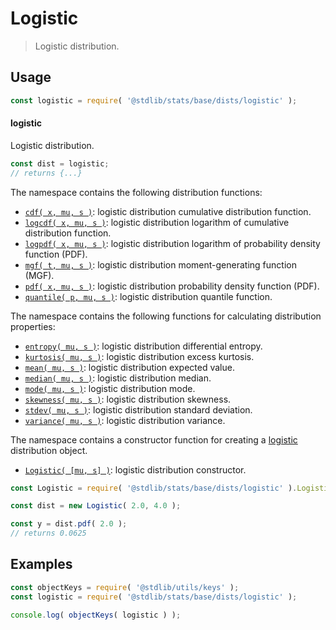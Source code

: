 <!--

@license Apache-2.0

Copyright (c) 2018 The Stdlib Authors.

Licensed under the Apache License, Version 2.0 (the "License");
you may not use this file except in compliance with the License.
You may obtain a copy of the License at

   http://www.apache.org/licenses/LICENSE-2.0

Unless required by applicable law or agreed to in writing, software
distributed under the License is distributed on an "AS IS" BASIS,
WITHOUT WARRANTIES OR CONDITIONS OF ANY KIND, either express or implied.
See the License for the specific language governing permissions and
limitations under the License.

-->

# Logistic

> Logistic distribution.

<section class="usage">

## Usage

```javascript
const logistic = require( '@stdlib/stats/base/dists/logistic' );
```

#### logistic

Logistic distribution.

```javascript
const dist = logistic;
// returns {...}
```

The namespace contains the following distribution functions:

<!-- <toc pattern="*+(cdf|pdf|mgf|quantile)*"> -->

<div class="namespace-toc">

-   <span class="signature">[`cdf( x, mu, s )`][@stdlib/stats/base/dists/logistic/cdf]</span><span class="delimiter">: </span><span class="description">logistic distribution cumulative distribution function.</span>
-   <span class="signature">[`logcdf( x, mu, s )`][@stdlib/stats/base/dists/logistic/logcdf]</span><span class="delimiter">: </span><span class="description">logistic distribution logarithm of cumulative distribution function.</span>
-   <span class="signature">[`logpdf( x, mu, s )`][@stdlib/stats/base/dists/logistic/logpdf]</span><span class="delimiter">: </span><span class="description">logistic distribution logarithm of probability density function (PDF).</span>
-   <span class="signature">[`mgf( t, mu, s )`][@stdlib/stats/base/dists/logistic/mgf]</span><span class="delimiter">: </span><span class="description">logistic distribution moment-generating function (MGF).</span>
-   <span class="signature">[`pdf( x, mu, s )`][@stdlib/stats/base/dists/logistic/pdf]</span><span class="delimiter">: </span><span class="description">logistic distribution probability density function (PDF).</span>
-   <span class="signature">[`quantile( p, mu, s )`][@stdlib/stats/base/dists/logistic/quantile]</span><span class="delimiter">: </span><span class="description">logistic distribution quantile function.</span>

</div>

<!-- </toc> -->

The namespace contains the following functions for calculating distribution properties:

<!-- <toc pattern="*+(entropy|kurtosis|mean|median|mode|skewness|stdev|variance)*"> -->

<div class="namespace-toc">

-   <span class="signature">[`entropy( mu, s )`][@stdlib/stats/base/dists/logistic/entropy]</span><span class="delimiter">: </span><span class="description">logistic distribution differential entropy.</span>
-   <span class="signature">[`kurtosis( mu, s )`][@stdlib/stats/base/dists/logistic/kurtosis]</span><span class="delimiter">: </span><span class="description">logistic distribution excess kurtosis.</span>
-   <span class="signature">[`mean( mu, s )`][@stdlib/stats/base/dists/logistic/mean]</span><span class="delimiter">: </span><span class="description">logistic distribution expected value.</span>
-   <span class="signature">[`median( mu, s )`][@stdlib/stats/base/dists/logistic/median]</span><span class="delimiter">: </span><span class="description">logistic distribution median.</span>
-   <span class="signature">[`mode( mu, s )`][@stdlib/stats/base/dists/logistic/mode]</span><span class="delimiter">: </span><span class="description">logistic distribution mode.</span>
-   <span class="signature">[`skewness( mu, s )`][@stdlib/stats/base/dists/logistic/skewness]</span><span class="delimiter">: </span><span class="description">logistic distribution skewness.</span>
-   <span class="signature">[`stdev( mu, s )`][@stdlib/stats/base/dists/logistic/stdev]</span><span class="delimiter">: </span><span class="description">logistic distribution standard deviation.</span>
-   <span class="signature">[`variance( mu, s )`][@stdlib/stats/base/dists/logistic/variance]</span><span class="delimiter">: </span><span class="description">logistic distribution variance.</span>

</div>

<!-- </toc> -->

The namespace contains a constructor function for creating a [logistic][logistic-distribution] distribution object.

<!-- <toc pattern="*ctor*"> -->

<div class="namespace-toc">

-   <span class="signature">[`Logistic( [mu, s] )`][@stdlib/stats/base/dists/logistic/ctor]</span><span class="delimiter">: </span><span class="description">logistic distribution constructor.</span>

</div>

<!-- </toc> -->

```javascript
const Logistic = require( '@stdlib/stats/base/dists/logistic' ).Logistic;

const dist = new Logistic( 2.0, 4.0 );

const y = dist.pdf( 2.0 );
// returns 0.0625
```

</section>

<!-- /.usage -->

<section class="examples">

## Examples

<!-- TODO: better examples -->

<!-- eslint no-undef: "error" -->

```javascript
const objectKeys = require( '@stdlib/utils/keys' );
const logistic = require( '@stdlib/stats/base/dists/logistic' );

console.log( objectKeys( logistic ) );
```

</section>

<!-- /.examples -->

<!-- Section for related `stdlib` packages. Do not manually edit this section, as it is automatically populated. -->

<section class="related">

</section>

<!-- /.related -->

<!-- Section for all links. Make sure to keep an empty line after the `section` element and another before the `/section` close. -->

<section class="links">

[logistic-distribution]: https://en.wikipedia.org/wiki/Logistic_distribution

<!-- <toc-links> -->

[@stdlib/stats/base/dists/logistic/ctor]: https://github.com/stdlib-js/stdlib/tree/develop/lib/node_modules/%40stdlib/stats/base/dists/logistic/ctor

[@stdlib/stats/base/dists/logistic/entropy]: https://github.com/stdlib-js/stdlib/tree/develop/lib/node_modules/%40stdlib/stats/base/dists/logistic/entropy

[@stdlib/stats/base/dists/logistic/kurtosis]: https://github.com/stdlib-js/stdlib/tree/develop/lib/node_modules/%40stdlib/stats/base/dists/logistic/kurtosis

[@stdlib/stats/base/dists/logistic/mean]: https://github.com/stdlib-js/stdlib/tree/develop/lib/node_modules/%40stdlib/stats/base/dists/logistic/mean

[@stdlib/stats/base/dists/logistic/median]: https://github.com/stdlib-js/stdlib/tree/develop/lib/node_modules/%40stdlib/stats/base/dists/logistic/median

[@stdlib/stats/base/dists/logistic/mode]: https://github.com/stdlib-js/stdlib/tree/develop/lib/node_modules/%40stdlib/stats/base/dists/logistic/mode

[@stdlib/stats/base/dists/logistic/skewness]: https://github.com/stdlib-js/stdlib/tree/develop/lib/node_modules/%40stdlib/stats/base/dists/logistic/skewness

[@stdlib/stats/base/dists/logistic/stdev]: https://github.com/stdlib-js/stdlib/tree/develop/lib/node_modules/%40stdlib/stats/base/dists/logistic/stdev

[@stdlib/stats/base/dists/logistic/variance]: https://github.com/stdlib-js/stdlib/tree/develop/lib/node_modules/%40stdlib/stats/base/dists/logistic/variance

[@stdlib/stats/base/dists/logistic/cdf]: https://github.com/stdlib-js/stdlib/tree/develop/lib/node_modules/%40stdlib/stats/base/dists/logistic/cdf

[@stdlib/stats/base/dists/logistic/logcdf]: https://github.com/stdlib-js/stdlib/tree/develop/lib/node_modules/%40stdlib/stats/base/dists/logistic/logcdf

[@stdlib/stats/base/dists/logistic/logpdf]: https://github.com/stdlib-js/stdlib/tree/develop/lib/node_modules/%40stdlib/stats/base/dists/logistic/logpdf

[@stdlib/stats/base/dists/logistic/mgf]: https://github.com/stdlib-js/stdlib/tree/develop/lib/node_modules/%40stdlib/stats/base/dists/logistic/mgf

[@stdlib/stats/base/dists/logistic/pdf]: https://github.com/stdlib-js/stdlib/tree/develop/lib/node_modules/%40stdlib/stats/base/dists/logistic/pdf

[@stdlib/stats/base/dists/logistic/quantile]: https://github.com/stdlib-js/stdlib/tree/develop/lib/node_modules/%40stdlib/stats/base/dists/logistic/quantile

<!-- </toc-links> -->

</section>

<!-- /.links -->
